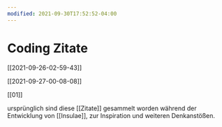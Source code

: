 ```yaml
---
modified: 2021-09-30T17:52:52-04:00
---
```


# Coding Zitate

[[2021-09-26-02-59-43]]

[[2021-09-27-00-08-08]]

[[01]]


ursprünglich sind diese [[Zitate]] gesammelt worden während der Entwicklung von [[Insulae]], zur Inspiration und weiteren Denkanstößen.